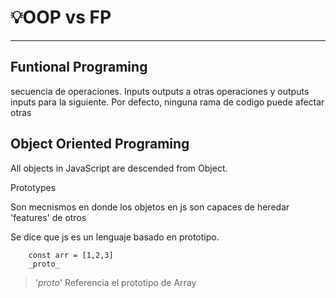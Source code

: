 #  💡OOP vs FP
----
## Funtional Programing

secuencia de operaciones. Inputs outputs a otras operaciones y outputs inputs para la siguiente. Por defecto, ninguna rama de codigo puede afectar otras

## Object Oriented Programing
All objects in JavaScript are descended from Object.

Prototypes

Son mecnismos en donde los objetos en js son capaces de heredar 'features' de otros

Se dice que js es un lenguaje basado en prototipo.

        const arr = [1,2,3]
        _proto_

 > '_proto_' Referencia el prototipo de Array